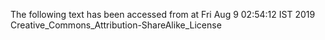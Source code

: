The following text has been accessed from at Fri Aug 9 02:54:12 IST 2019
Creative_Commons_Attribution-ShareAlike_License
